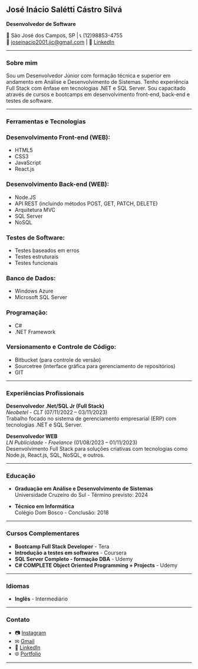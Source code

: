  ## José Inácio Salétti Cástro Silvá
**Desenvolvedor de Software**

📍 São José dos Campos, SP | 📞 (12)98853-4755  
📧 [joseinacio2001.jic@gmail.com](mailto:joseinacio2001.jic@gmail.com) | 🔗 [LinkedIn](https://www.linkedin.com/in/jose-inacio-scs/)

---

### Sobre mim

Sou um Desenvolvedor Júnior com formação técnica e superior em andamento em Análise e Desenvolvimento de Sistemas. Tenho experiência Full Stack com ênfase em tecnologias .NET e SQL Server. Sou capacitado através de cursos e bootcamps em desenvolvimento front-end, back-end e testes de software.

---

### Ferramentas e Tecnologias

### Desenvolvimento Front-end (WEB):
- HTML5 
- CSS3
- JavaScript
- React.js 

### Desenvolvimento Back-end (WEB):
- Node.JS
- API REST (incluindo métodos POST, GET, PATCH, DELETE)
- Arquitetura MVC
- SQL Server
- NoSQL

### Testes de Software:
- Testes baseados em erros
- Testes estruturais
- Testes funcionais

### Banco de Dados:
- Windows Azure
- Microsoft SQL Server

### Programação:
- C#
- .NET Framework

### Versionamento e Controle de Código:
- Bitbucket (para controle de versão)
- Sourcetree (interface gráfica para gerenciamento de repositórios)
- GIT

---

### Experiências Profissionais

**Desenvolvedor .Net/SQL Jr (Full Stack)**  
_Neobetel - CLT_ (07/11/2022 – 03/11/2023)  
Trabalho focado no sistema de gerenciamento empresarial (ERP) com tecnologias .NET e SQL Server.

**Desenvolvedor WEB**  
_LN Publicidade - Freelance_ (01/08/2023 – 01/11/2023)  
Desenvolvimento Full Stack para soluções criativas com tecnologias como Node.js, React.js, SQL, NoSQL, e outros.

---

### Educação

- **Graduação em Análise e Desenvolvimento de Sistemas**  
  Universidade Cruzeiro do Sul - Término previsto: 2024

- **Técnico em Informática**  
  Colégio Dom Bosco - Conclusão: 2018

---

### Cursos Complementares

- **Bootcamp Full Stack Developer** - Tera  
- **Introdução a testes em softwares** - Coursera  
- **SQL Server Completo - formação DBA** - Udemy  
- **C# COMPLETE Object Oriented Programming + Projects** - Udemy

---

### Idiomas

- **Inglês** - Intermediário

---

### Contato

- 📷 [Instagram](https://instagram.com/ze_castroo)
- ✉ [Gmail](mailto:joseinacio2001.jic@gmail.com)
- 💼 [LinkedIn](https://www.linkedin.com/in/jose-inacio-scs/)
- 🌐 [Portfolio](https://zecastr0.github.io/Portfolio/)

---

 
 

